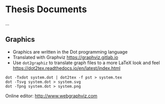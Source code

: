 # Thesis Documents

...

## Graphics

* Graphics are written in the Dot programming language
* Translated with Graphviz https://graphviz.gitlab.io
* Use `dot2graphiz` to translate graph files to a more LaTeX look and feel https://dot2tex.readthedocs.io/en/latest/index.html

```
dot -Txdot system.dot | dot2tex -f pst > system.tex
dot -Tsvg system.dot > system.svg
dot -Tpng system.dot > system.png
```

Online editor: http://www.webgraphviz.com